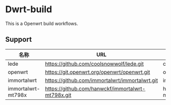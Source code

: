 # Dwrt-build

This is a Openwrt build workflows.

## Support

| 名称         | URL                                                       | SHORT                    |
|--------------|------------------------------------------------------------|--------------------------|
| lede         | https://github.com/coolsnowwolf/lede.git                   | coolsnowwolf/lede        |
| openwrt      | https://git.openwrt.org/openwrt/openwrt.git                | openwrt/openwrt          |
| immortalwrt  | https://github.com/immortalwrt/immortalwrt.git             | immortalwrt/immortalwrt  |
| immortalwrt-mt798x         | https://github.com/hanwckf/immortalwrt-mt798x.git                   |  hanwckf/immortalwrt-mt798x         |

